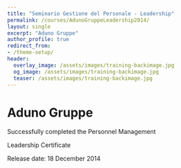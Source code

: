 ```yaml
---
title: "Seminario Gestione del Personale - Leadership"
permalink: /courses/AdunoGruppeLeadership2014/
layout: single
excerpt: "Aduno Gruppe"
author_profile: true
redirect_from:
- /theme-setup/
header:
  overlay_image: /assets/images/training-backimage.jpg
  og_image: /assets/images/training-backimage.jpg
  teaser: /assets/images/training-backimage.jpg
---
```

# Aduno Gruppe

Successfully completed the Personnel Management

Leadership Certificate

Release date:  18 December 2014


